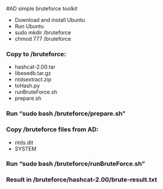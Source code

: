 #AD simple bruteforce toolkit

* Download and install Ubuntu
* Run Ubuntu
* sudo mkdir /bruteforce
* chmod 777 /bruteforce
### Copy to /bruteforce:
* hashcat-2.00.tar
* libesedb.tar.gz
* ntdsextract.zip
* toHash.py
* runBruteForce.sh
* prepare.sh
### Run “sudo bash /bruteforce/prepare.sh”
### Copy /bruteforce files from AD:
* ntds.dit
* SYSTEM
### Run “sudo bash /bruteforce/runBruteForce.sh”
### Result in /bruteforce/hashcat-2.00/brute-result.txt

